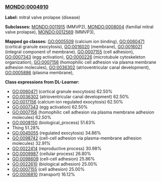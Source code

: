 
### [MONDO:0004910](http://purl.obolibrary.org/obo/MONDO_0004910)
**Label:** mitral valve prolapse (disease)

**Subclasses:** [MONDO:0011915](http://purl.obolibrary.org/obo/MONDO_0011915) (MMVP2), [MONDO:0008004](http://purl.obolibrary.org/obo/MONDO_0008004) (familial mitral valve prolapse), [MONDO:0012569](http://purl.obolibrary.org/obo/MONDO_0012569) (MMVP3), 

**Mapped go classes:** [GO:0005509](http://purl.obolibrary.org/obo/GO_0005509) (calcium ion binding), [GO:0060471](http://purl.obolibrary.org/obo/GO_0060471) (cortical granule exocytosis), [GO:0016020](http://purl.obolibrary.org/obo/GO_0016020) (membrane), [GO:0016021](http://purl.obolibrary.org/obo/GO_0016021) (integral component of membrane), [GO:0007155](http://purl.obolibrary.org/obo/GO_0007155) (cell adhesion), [GO:0007343](http://purl.obolibrary.org/obo/GO_0007343) (egg activation), [GO:0000226](http://purl.obolibrary.org/obo/GO_0000226) (microtubule cytoskeleton organization), [GO:0007156](http://purl.obolibrary.org/obo/GO_0007156) (homophilic cell adhesion via plasma membrane adhesion molecules), [GO:0036302](http://purl.obolibrary.org/obo/GO_0036302) (atrioventricular canal development), [GO:0005886](http://purl.obolibrary.org/obo/GO_0005886) (plasma membrane), 

**Class expressions from DL-Learner:**

- [GO:0060471](http://purl.obolibrary.org/obo/GO_0060471) (cortical granule exocytosis) 62.50%
- [GO:0036302](http://purl.obolibrary.org/obo/GO_0036302) (atrioventricular canal development) 62.50%
- [GO:0017156](http://purl.obolibrary.org/obo/GO_0017156) (calcium ion regulated exocytosis) 62.50%
- [GO:0007343](http://purl.obolibrary.org/obo/GO_0007343) (egg activation) 62.50%
- [GO:0007156](http://purl.obolibrary.org/obo/GO_0007156) (homophilic cell adhesion via plasma membrane adhesion molecules) 62.50%
- [GO:0008150](http://purl.obolibrary.org/obo/GO_0008150) (biological_process) 51.63%
- Thing 51.28%
- [GO:0045055](http://purl.obolibrary.org/obo/GO_0045055) (regulated exocytosis) 34.86%
- [GO:0098742](http://purl.obolibrary.org/obo/GO_0098742) (cell-cell adhesion via plasma-membrane adhesion molecules) 32.91%
- [GO:0022414](http://purl.obolibrary.org/obo/GO_0022414) (reproductive process) 30.98%
- [GO:0009987](http://purl.obolibrary.org/obo/GO_0009987) (cellular process) 26.80%
- [GO:0098609](http://purl.obolibrary.org/obo/GO_0098609) (cell-cell adhesion) 25.86%
- [GO:0022610](http://purl.obolibrary.org/obo/GO_0022610) (biological adhesion) 25.00%
- [GO:0007155](http://purl.obolibrary.org/obo/GO_0007155) (cell adhesion) 25.00%
- [GO:0006810](http://purl.obolibrary.org/obo/GO_0006810) (transport) 16.12%


